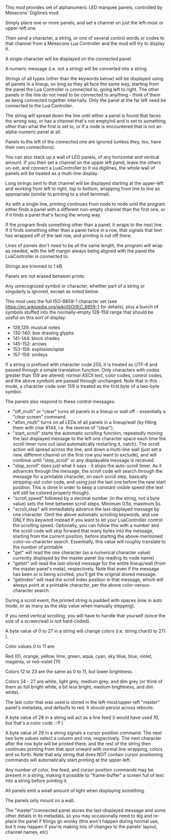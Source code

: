 This mod provides set of alphanumeric LED marquee panels, controlled by Mesecons' Digilines mod.

Simply place one or more panels, and set a channel on just the left-most or upper-left one.

Then send a character, a string, or one of several control words or codes to that channel from a Mesecons Lua Controller and the mod will try to display it.

A single character will be displayed on the connected panel.

A numeric message (i.e. not a string) will be converted into a string.

Strings of all types (other than the keywords below) will be displayed using all panels in a lineup, so long as they all face the same way, starting from the panel the Lua Controller is connected to, going left to right. The other panels in the line do not need to be connected to anything - think of them as being connected together internally. Only the panel at the far left need be connected to the Lua Controller.

The string will spread down the line until either a panel is found that faces the wrong way, or has a channel that's not empty/nil and is set to something other than what the first is set to, or if a node is encountered that is not an alpha-numeric panel at all.

Panels to the left of the connected one are ignored (unless they, too, have their own connections).

You can also stack up a wall of LED panels, of any horizontal and vertical amount. If you then set a channel on the upper left panel, leave the others un-set, and connect a LuaController to it via digilines, the whole wall of panels will be treated as a multi-line display.

Long strings sent to that channel will be displayed starting at the upper-left and working from left to right, top to bottom, wrapping from line to line as appropriate (similar to printing to a shell terminal).

As with a single line, printing continues from node to node until the program either finds a panel with a different non-empty channel than the first one, or if it finds a panel that's facing the wrong way.

If the program finds something other than a panel, it wraps to the next line. If it finds something other than a panel twice in a row, that signals that text has wrapped off of the last row, and printing is cut off there.

Lines of panels don't need to be all the same length, the program will wrap as needed, with the left margin always being aligned with the panel the LuaController is connected to.

Strings are trimmed to 1 kB.

Panels are not erased between prints.

Any unrecognized symbol or character, whether part of a string or singularly is ignored, except as noted below.

This mod uses the full ISO-8859-1 character set (see https://en.wikipedia.org/wiki/ISO/IEC_8859-1 for details), plus a bunch of symbols stuffed into the normally-empty 128-159 range that should be useful on this sort of display:

* 128,129: musical notes
* 130-140: box drawing glyphs
* 141-144: block shades
* 145-152: arrows
* 153-156: explosion/splat
* 157-159: smileys

If a string is prefixed with character code 255, it is treated as UTF-8 and passed through a simple translation function.  Only characters with codes greater than 159 are altered; normal ASCII text, color codes, control codes, and the above symbols are passed through unchanged.  Note that in this mode, a character code over 159 is treated as the first byte of a two-byte symbol.

The panels also respond to these control messages:

* "off_multi" or "clear" turns all panels in a lineup or wall off - essentially a "clear screen" command.
* "allon_multi" turns on all LEDs of all panels in a lineup/wall (by filling them with char #144, i.e. the reverse of "clear").
* "start_scroll" starts the automatic scrolling function, repeatedly moving the last displayed message to the left one character space each time the scroll timer runs out (and automatically restarting it, natch).  The scroll action will spread across the line, and down a multi-line wall (just set a new, different channel on the first row you want to exclude), and will continue until "stop_scroll" or any displayable message is received.
* "stop_scroll" does just what it says - it stops the auto-scroll timer.  As it advances through the message, the scroll code will search through the message for a printable character, on each scroll step, basically stripping-out color code, and using just the last one before the new start position.  This is done in order to keep a constant visible speed (the text will still be colored properly though).
* "scroll_speed" followed by a decimal number (in the string, not a byte value) sets the time between scroll steps.  Minimum 0.5s, maximum 5s.
* "scroll_step" will immediately advance the last-displayed message by one character.  Omit the above automatic scrolling keywords, and use ONLY this keyword instead if you want to let your LuaController control the scrolling speed.  Optionally, you can follow this with a number and the scroll code will skip forward that many bytes into the message, starting from the current position, before starting the above-mentioned color-vs-character search.  Essentially, this value will roughly translate to the number of printable 
* "get" will read the one character (as a numerical character value) currently displayed by the master panel (by reading its node name)
* "getstr" will read the last-stored message for the entire lineup/wall (from the master panel's meta), respectively.  Note that even if the message has been or is being scrolled, you'll get the original stored message.
* "getindex" will read the scroll index position in that message, which will always point at a printable character, per the above color-versus-character search.

During a scroll event, the printed string is padded with spaces (one in auto mode, or as many as the skip value when manually stepping).

If you need vertical scrolling, you will have to handle that yourself (since the size of a screen/wall is not hard-coded).

A byte value of 0 to 27 in a string will change colors (i.e. string.char(0 to 27) ).

Color values 0 to 11 are:

Red (0), orange, yellow, lime, green, aqua, cyan, sky blue, blue, violet, magenta, or red-violet (11)

Colors 12 to 23 are the same as 0 to 11, but lower brightness.

Colors 24 - 27 are white, light grey, medium grey, and dim grey (or think of them as full bright white, a bit less bright, medium brightness, and dim white).

The last color that was used is stored in the left-most/upper-left "master" panel's metadata, and defaults to red. It should persist across reboots.

A byte value of 28 in a string will act as a line feed (I would have used 10, but that's a color code :-P )

A byte value of 29 in a string signals a cursor position command. The next two byte values select a column and row, respectively. The next character after the row byte will be printed there, and the rest of the string then continues printing from that spot onward with normal line wrapping, colors and so forth. Note that any string that does NOT contain cursor positioning commands will automatically start printing at the upper-left.

Any number of color, line feed, and cursor position commands may be present in a string, making it possible to "frame-buffer" a screen full of text into a string before printing it.

All panels emit a small amount of light when displaying something.

The panels only mount on a wall.

The "master"/connected panel stores the last-displayed message and some other details in its metadata, so you may occasionally need to dig and re-place the panel if things go wonky (this won't happen during normal use, but it may happen if you're making lots of changes to the panels' layout, channel names, etc)
